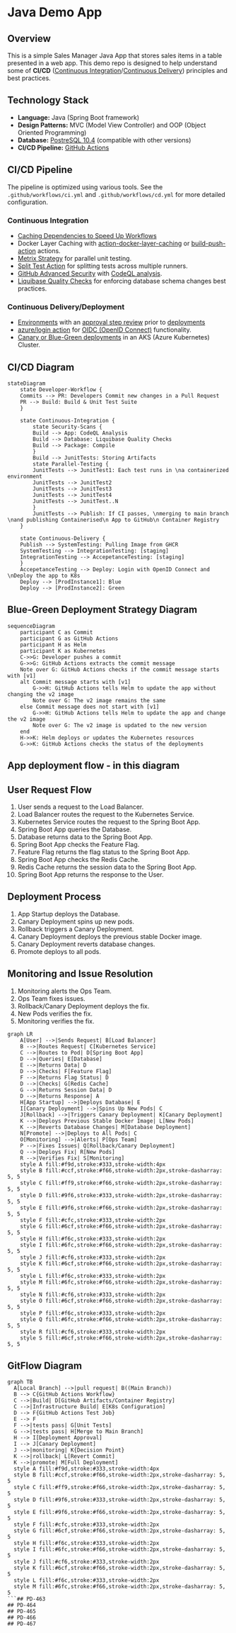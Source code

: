 # Java Demo App

## Overview

This is a simple Sales Manager Java App that stores sales items in a table presented in a web app. This demo repo is designed to help understand some of **CI/CD** ([Continuous Integration](https://docs.github.com/en/enterprise-cloud@latest/actions/automating-builds-and-tests/about-continuous-integration)/[Continuous Delivery](https://docs.github.com/en/enterprise-cloud@latest/actions/deployment/about-deployments/about-continuous-deployment)) principles and best practices.

## Technology Stack

- **Language:** Java (Spring Boot framework)
- **Design Patterns:** MVC (Model View Controller) and OOP (Object Oriented Programming)
- **Database:** [PostreSQL 10.4](https://www.postgresql.org/docs/10/release-10-4.html) (compatible with other versions)
- **CI/CD Pipeline:** [GitHub Actions](https://docs.github.com/en/enterprise-cloud@latest/actions)

## CI/CD Pipeline

The pipeline is optimized using various tools. See the `.github/workflows/ci.yml` and `.github/workflows/cd.yml` for more detailed configuration.

### Continuous Integration

- [Caching Dependencies to Speed Up Workflows](https://docs.github.com/en/enterprise-cloud@latest/actions/using-workflows/caching-dependencies-to-speed-up-workflows)
- Docker Layer Caching with [action-docker-layer-caching](https://github.com/satackey/action-docker-layer-caching) or [build-push-action](https://github.com/docker/build-push-action) actions.
- [Metrix Strategy](https://docs.github.com/en/enterprise-cloud@latest/actions/using-jobs/using-a-matrix-for-your-jobs) for parallel unit testing.
- [Split Test Action](https://github.com/marketplace/actions/split-tests) for splitting tests across multiple runners.
- [GitHub Advanced Security](https://docs.github.com/en/enterprise-cloud@latest/get-started/learning-about-github/about-github-advanced-security) with [CodeQL analysis](https://docs.github.com/en/code-security/code-scanning/automatically-scanning-your-code-for-vulnerabilities-and-errors/configuring-the-codeql-workflow-for-compiled-languages).
- [Liquibase Quality Checks](https://www.liquibase.com/quality-checks) for enforcing database schema changes best practices.

### Continuous Delivery/Deployment

- [Environments](https://docs.github.com/en/actions/deployment/targeting-different-environments/using-environments-for-deployment) with an [approval step review](https://docs.github.com/en/actions/managing-workflow-runs/reviewing-deployments) prior to [deployments](https://docs.github.com/en/actions/deployment/about-deployments)
- [azure/login action](https://github.com/marketplace/actions/azure-login) for [OIDC (OpenID Connect)](https://docs.github.com/en/actions/deployment/security-hardening-your-deployments/about-security-hardening-with-openid-connect) functionality.
- [Canary or Blue-Green deployments](https://github.com/Azure-Samples/aks-bluegreen-canary) in an AKS (Azure Kubernetes) Cluster.

## CI/CD Diagram

```mermaid
stateDiagram
    state Developer-Workflow {
    Commits --> PR: Developers Commit new changes in a Pull Request
    PR --> Build: Build & Unit Test Suite
    }
    
    state Continuous-Integration {
        state Security-Scans {
        Build --> App: CodeQL Analysis
        Build --> Database: Liquibase Quality Checks
        Build --> Package: Compile
        }
        Build --> JunitTests: Storing Artifacts
        state Parallel-Testing {
        JunitTests --> JunitTest1: Each test runs in \na containerized environment
        JunitTests --> JunitTest2
        JunitTests --> JunitTest3
        JunitTests --> JunitTest4
        JunitTests --> JunitTest..N
        }
        JunitTests --> Publish: If CI passes, \nmerging to main branch \nand publishing Containerised\n App to GitHub\n Container Registry
    }

    state Continuous-Delivery {
    Publish --> SystemTesting: Pulling Image from GHCR
    SystemTesting --> IntegrationTesting: [staging]
    IntegrationTesting --> AccepetanceTesting: [staging]
    }
    AccepetanceTesting --> Deploy: Login with OpenID Connect and \nDeploy the app to K8s
    Deploy --> [ProdInstance1]: Blue
    Deploy --> [ProdInstance2]: Green
```
## Blue-Green Deployment Strategy Diagram

```mermaid
sequenceDiagram
    participant C as Commit
    participant G as GitHub Actions
    participant H as Helm
    participant K as Kubernetes
    C->>G: Developer pushes a commit
    G->>G: GitHub Actions extracts the commit message
    Note over G: GitHub Actions checks if the commit message starts with [v1]
    alt Commit message starts with [v1]
        G->>H: GitHub Actions tells Helm to update the app without changing the v2 image
        Note over G: The v2 image remains the same
    else Commit message does not start with [v1]
        G->>H: GitHub Actions tells Helm to update the app and change the v2 image
        Note over G: The v2 image is updated to the new version
    end
    H->>K: Helm deploys or updates the Kubernetes resources
    G->>K: GitHub Actions checks the status of the deployments
```
## App deployment flow - in this diagram
## User Request Flow
1. User sends a request to the Load Balancer.
2. Load Balancer routes the request to the Kubernetes Service.
3. Kubernetes Service routes the request to the Spring Boot App.
4. Spring Boot App queries the Database.
5. Database returns data to the Spring Boot App.
6. Spring Boot App checks the Feature Flag.
7. Feature Flag returns the flag status to the Spring Boot App.
8. Spring Boot App checks the Redis Cache.
9. Redis Cache returns the session data to the Spring Boot App.
10. Spring Boot App returns the response to the User.

## Deployment Process
1. App Startup deploys the Database.
2. Canary Deployment spins up new pods.
3. Rollback triggers a Canary Deployment.
4. Canary Deployment deploys the previous stable Docker image.
5. Canary Deployment reverts database changes.
6. Promote deploys to all pods.

## Monitoring and Issue Resolution
1. Monitoring alerts the Ops Team.
2. Ops Team fixes issues.
3. Rollback/Canary Deployment deploys the fix.
4. New Pods verifies the fix.
5. Monitoring verifies the fix.

```mermaid
graph LR
    A[User] -->|Sends Request| B[Load Balancer]
    B -->|Routes Request| C[Kubernetes Service]
    C -->|Routes to Pod| D[Spring Boot App]
    D -->|Queries| E[Database]
    E -->|Returns Data| D
    D -->|Checks| F[Feature Flag]
    F -->|Returns Flag Status| D
    D -->|Checks| G[Redis Cache]
    G -->|Returns Session Data| D
    D -->|Returns Response| A
    H[App Startup] -->|Deploys Database| E
    I[Canary Deployment] -->|Spins Up New Pods| C
    J[Rollback] -->|Triggers Canary Deployment| K[Canary Deployment]
    K -->|Deploys Previous Stable Docker Image| L[New Pods]
    K -->|Reverts Database Changes| M[Database Deployment]
    N[Promote] -->|Deploys to All Pods| C
    O[Monitoring] -->|Alerts| P[Ops Team]
    P -->|Fixes Issues| Q[Rollback/Canary Deployment]
    Q -->|Deploys Fix| R[New Pods]
    R -->|Verifies Fix| S[Monitoring]
    style A fill:#f9d,stroke:#333,stroke-width:4px
    style B fill:#ccf,stroke:#f66,stroke-width:2px,stroke-dasharray: 5, 5
    style C fill:#ff9,stroke:#f66,stroke-width:2px,stroke-dasharray: 5, 5
    style D fill:#9f6,stroke:#333,stroke-width:2px,stroke-dasharray: 5, 5
    style E fill:#9f6,stroke:#f66,stroke-width:2px,stroke-dasharray: 5, 5
    style F fill:#cfc,stroke:#333,stroke-width:2px
    style G fill:#6cf,stroke:#f66,stroke-width:2px,stroke-dasharray: 5, 5
    style H fill:#f6c,stroke:#333,stroke-width:2px
    style I fill:#6fc,stroke:#f66,stroke-width:2px,stroke-dasharray: 5, 5
    style J fill:#cf6,stroke:#333,stroke-width:2px
    style K fill:#6cf,stroke:#f66,stroke-width:2px,stroke-dasharray: 5, 5
    style L fill:#f6c,stroke:#333,stroke-width:2px
    style M fill:#6fc,stroke:#f66,stroke-width:2px,stroke-dasharray: 5, 5
    style N fill:#cf6,stroke:#333,stroke-width:2px
    style O fill:#6cf,stroke:#f66,stroke-width:2px,stroke-dasharray: 5, 5
    style P fill:#f6c,stroke:#333,stroke-width:2px
    style Q fill:#6fc,stroke:#f66,stroke-width:2px,stroke-dasharray: 5, 5
    style R fill:#cf6,stroke:#333,stroke-width:2px
    style S fill:#6cf,stroke:#f66,stroke-width:2px,stroke-dasharray: 5, 5
```

## GitFlow Diagram
```mermaid
graph TB
  A[Local Branch] -->|pull request| B((Main Branch))
  B --> C{GitHub Actions Workflow}
  C -->|Build| D[GitHub Artifacts/Container Registry]
  C -->|Infrastructure Build| E[K8s Configuration]
  D --> F{GitHub Actions Test Job}
  E --> F
  F -->|tests pass| G[Unit Tests]
  G -->|tests pass| H[Merge to Main Branch]
  H --> I[Deployment Approval]
  I --> J[Canary Deployment]
  J -->|monitoring| K{Decision Point}
  K -->|rollback| L[Revert Commit]
  K -->|promote| M[Full Deployment]
  style A fill:#f9d,stroke:#333,stroke-width:4px
  style B fill:#ccf,stroke:#f66,stroke-width:2px,stroke-dasharray: 5, 5
  style C fill:#ff9,stroke:#f66,stroke-width:2px,stroke-dasharray: 5, 5
  style D fill:#9f6,stroke:#333,stroke-width:2px,stroke-dasharray: 5, 5
  style E fill:#9f6,stroke:#f66,stroke-width:2px,stroke-dasharray: 5, 5
  style F fill:#cfc,stroke:#333,stroke-width:2px
  style G fill:#6cf,stroke:#f66,stroke-width:2px,stroke-dasharray: 5, 5
  style H fill:#f6c,stroke:#333,stroke-width:2px
  style I fill:#6fc,stroke:#f66,stroke-width:2px,stroke-dasharray: 5, 5
  style J fill:#cf6,stroke:#333,stroke-width:2px
  style K fill:#6cf,stroke:#f66,stroke-width:2px,stroke-dasharray: 5, 5
  style L fill:#f6c,stroke:#333,stroke-width:2px
  style M fill:#6fc,stroke:#f66,stroke-width:2px,stroke-dasharray: 5, 5
```## PD-463
## PD-464
## PD-465
## PD-466
## PD-467
